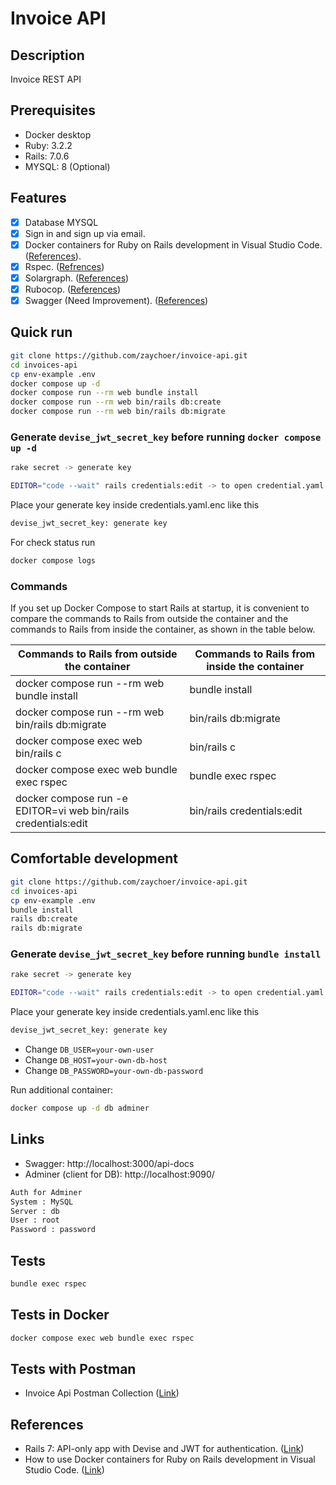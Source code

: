 # Invoice API

## Description

Invoice REST API

## Prerequisites

- Docker desktop
- Ruby: 3.2.2
- Rails: 7.0.6
- MYSQL: 8 (Optional)

## Features

- [x] Database MYSQL
- [x] Sign in and sign up via email.
- [x] Docker containers for Ruby on Rails development in Visual Studio Code. ([References](https://dev.to/konyu/how-to-use-docker-containers-for-ruby-on-rails-development-in-visual-studio-code-23np)).
- [x] Rspec. ([Refrences](https://rspec.info/))
- [x] Solargraph. ([References](https://solargraph.org/))
- [x] Rubocop. ([References](https://rubocop.org/))
- [x] Swagger (Need Improvement). ([References](https://github.com/rswag/rswag))

## Quick run

```bash
git clone https://github.com/zaychoer/invoice-api.git
cd invoices-api
cp env-example .env
docker compose up -d
docker compose run --rm web bundle install
docker compose run --rm web bin/rails db:create
docker compose run --rm web bin/rails db:migrate
```

### Generate `devise_jwt_secret_key` before running `docker compose up -d`

```bash
rake secret -> generate key

EDITOR="code --wait" rails credentials:edit -> to open credential.yaml.enc file
```

Place your generate key inside credentials.yaml.enc like this

```bash
devise_jwt_secret_key: generate key
```

For check status run

```bash
docker compose logs
```

### Commands

If you set up Docker Compose to start Rails at startup, it is convenient to compare the commands to Rails from outside the container and the commands to Rails from inside the container, as shown in the table below.

| Commands to Rails from outside the container                   | Commands to Rails from inside the container |
| -------------------------------------------------------------- | ------------------------------------------- |
| docker compose run --rm web bundle install                     | bundle install                              |
| docker compose run --rm web bin/rails db:migrate               | bin/rails db:migrate                        |
| docker compose exec web bin/rails c                            | bin/rails c                                 |
| docker compose exec web bundle exec rspec                      | bundle exec rspec                           |
| docker compose run -e EDITOR=vi web bin/rails credentials:edit | bin/rails credentials:edit                  |

## Comfortable development

```bash
git clone https://github.com/zaychoer/invoice-api.git
cd invoices-api
cp env-example .env
bundle install
rails db:create
rails db:migrate
```

### Generate `devise_jwt_secret_key` before running `bundle install`

```bash
rake secret -> generate key

EDITOR="code --wait" rails credentials:edit -> to open credential.yaml.enc file
```

Place your generate key inside credentials.yaml.enc like this

```bash
devise_jwt_secret_key: generate key
```

- Change `DB_USER=your-own-user`
- Change `DB_HOST=your-own-db-host`
- Change `DB_PASSWORD=your-own-db-password`

Run additional container:

```bash
docker compose up -d db adminer
```

## Links

- Swagger: http://localhost:3000/api-docs
- Adminer (client for DB): http://localhost:9090/

```bash
Auth for Adminer
System : MySQL
Server : db
User : root
Password : password
```

## Tests

```bash
bundle exec rspec
```

## Tests in Docker

```bash
docker compose exec web bundle exec rspec
```

## Tests with Postman

- Invoice Api Postman Collection ([Link](https://github.com/zaychoer/invoice-api/blob/main/Invoice%20API.postman_collection.json))

## References

- Rails 7: API-only app with Devise and JWT for authentication. ([Link](https://rspec.info/))
- How to use Docker containers for Ruby on Rails development in Visual Studio Code. ([Link](https://dev.to/konyu/how-to-use-docker-containers-for-ruby-on-rails-development-in-visual-studio-code-23np))
